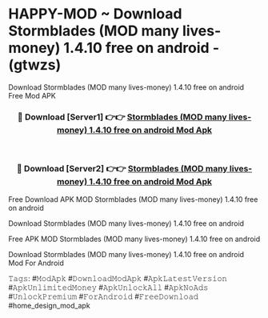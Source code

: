# HAPPY-MOD ~ Download Stormblades (MOD many lives-money) 1.4.10 free on android - (gtwzs)
Download Stormblades (MOD many lives-money) 1.4.10 free on android Free Mod APK

<div align="center">
<h3>🔴 Download [Server1] 👉👉 <a href="https://apk-comot.site?title=Stormblades_(MOD_many_lives-money)_1.4.10_free_on_android">Stormblades (MOD many lives-money) 1.4.10 free on android Mod Apk</a></h3><br>

<h3>🔴 Download [Server2] 👉👉 <a href="https://apk-comot.site?title=Stormblades_(MOD_many_lives-money)_1.4.10_free_on_android">Stormblades (MOD many lives-money) 1.4.10 free on android Mod Apk</a></h3>
</div>


Free Download APK MOD Stormblades (MOD many lives-money) 1.4.10 free on android

Download Stormblades (MOD many lives-money) 1.4.10 free on android 

Free APK MOD Stormblades (MOD many lives-money) 1.4.10 free on android 

Download Stormblades (MOD many lives-money) 1.4.10 free on android Mod For Android

𝚃𝚊𝚐𝚜: #𝙼𝚘𝚍𝙰𝚙𝚔 #𝙳𝚘𝚠𝚗𝚕𝚘𝚊𝚍𝙼𝚘𝚍𝙰𝚙𝚔 #𝙰𝚙𝚔𝙻𝚊𝚝𝚎𝚜𝚝𝚅𝚎𝚛𝚜𝚒𝚘𝚗 #𝙰𝚙𝚔𝚄𝚗𝚕𝚒𝚖𝚒𝚝𝚎𝚍𝙼𝚘𝚗𝚎𝚢 #𝙰𝚙𝚔𝚄𝚗𝚕𝚘𝚌𝚔𝙰𝚕𝚕 #𝙰𝚙𝚔𝙽𝚘𝙰𝚍𝚜 #𝚄𝚗𝚕𝚘𝚌𝚔𝙿𝚛𝚎𝚖𝚒𝚞𝚖 #𝙵𝚘𝚛𝙰𝚗𝚍𝚛𝚘𝚒𝚍 #𝙵𝚛𝚎𝚎𝙳𝚘𝚠𝚗𝚕𝚘𝚊𝚍 #home_design_mod_apk